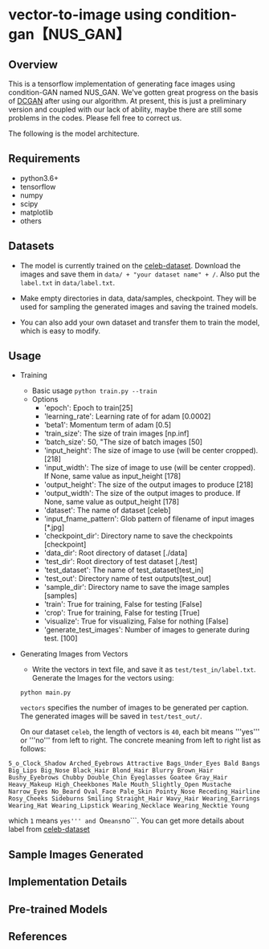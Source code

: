 # vector-to-image using condition-gan【NUS_GAN】
## Overview
This is a tensorflow implementation of generating face images using condition-GAN named NUS_GAN. We've gotten great progress on the basis of [DCGAN](https://github.com/carpedm20/DCGAN-tensorflow) after using our algorithm. At present, this is just a preliminary version and coupled with our lack of ability, maybe there are still some problems in the codes. Please fell free to correct us.

The following is the model architecture. 


## Requirements
- python3.6+
- tensorflow
- numpy 
- scipy
- matplotlib
- others

## Datasets
- The model is currently trained on the [celeb-dataset](http://mmlab.ie.cuhk.edu.hk/projects/CelebA.html). Download the images and save them in ```data/ + "your dataset name" + /```.  Also put the ```label.txt``` in ```data/label.txt```. 

- Make empty directories in data, data/samples, checkpoint. They will be used for sampling the generated images and saving the trained models.

- You can also add your own dataset and transfer them to train the model, which is easy to modify.


## Usage
- Training
  * Basic usage `python train.py --train`
  * Options
    - 'epoch': Epoch to train[25]
    - 'learning_rate': Learning rate of for adam [0.0002]
    - 'beta1': Momentum term of adam [0.5]
    - 'train_size': The size of train images [np.inf]
    - 'batch_size': 50, "The size of batch images [50]
    - 'input_height': The size of image to use (will be center cropped). [218]
    - 'input_width': The size of image to use (will be center cropped). If None, same value as input_height [178]
    - 'output_height': The size of the output images to produce [218]
    - 'output_width': The size of the output images to produce. If None, same value as output_height [178]
    - 'dataset': The name of dataset [celeb]
    - 'input_fname_pattern': Glob pattern of filename of input images [*.jpg]
    - 'checkpoint_dir': Directory name to save the checkpoints [checkpoint]
    - 'data_dir': Root directory of dataset [./data]
    - 'test_dir': Root directory of test dataset [./test]
    - 'test_dataset': The name of test_dataset[test_in]
    - 'test_out': Directory name of test outputs[test_out]
    - 'sample_dir': Directory name to save the image samples [samples]
    - 'train': True for training, False for testing [False]
    - 'crop': True for training, False for testing [True]
    - 'visualize': True for visualizing, False for nothing [False]
    - 'generate_test_images': Number of images to generate during test. [100]
    
- Generating Images from Vectors
  * Write the vectors in text file, and save it as ```test/test_in/label.txt```. Generate the Images for the vectors using:
  ```
  python main.py
  ```
   ```vectors``` specifies the number of images to be generated per caption. The generated images will be saved in ```test/test_out/```. 
   
   On our dataset ```celeb```, the length of vectors is ```40```, each bit means '''yes''' or '''no''' from left to right. The concrete meaning from left to right list as follows:
 ```
 5_o_Clock_Shadow Arched_Eyebrows Attractive Bags_Under_Eyes Bald Bangs Big_Lips Big_Nose Black_Hair Blond_Hair Blurry Brown_Hair Bushy_Eyebrows Chubby Double_Chin Eyeglasses Goatee Gray_Hair Heavy_Makeup High_Cheekbones Male Mouth_Slightly_Open Mustache Narrow_Eyes No_Beard Oval_Face Pale_Skin Pointy_Nose Receding_Hairline Rosy_Cheeks Sideburns Smiling Straight_Hair Wavy_Hair Wearing_Earrings Wearing_Hat Wearing_Lipstick Wearing_Necklace Wearing_Necktie Young
 ```
 which ```1``` means ```yes''' and ```0``` means ```no```. You can get more details about label from [celeb-dataset](http://mmlab.ie.cuhk.edu.hk/projects/CelebA.html)


## Sample Images Generated


## Implementation Details


## Pre-trained Models



## References

